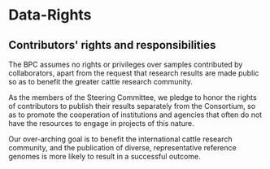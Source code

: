 # Data-Rights

## Contributors' rights and responsibilities

The BPC assumes no rights or privileges over samples contributed by 
collaborators, apart from the request that research results are made 
public so as to benefit the greater cattle research community.

As the members of the Steering Committee, we pledge to honor the rights of 
contributors to publish their results separately from the Consortium, so as to 
promote the cooperation of institutions and agencies that often do not have the 
resources to engage in projects of this nature.

Our over-arching goal is to benefit the international cattle research community,
and the publication of diverse, representative reference genomes is more likely 
to result in a successful outcome.